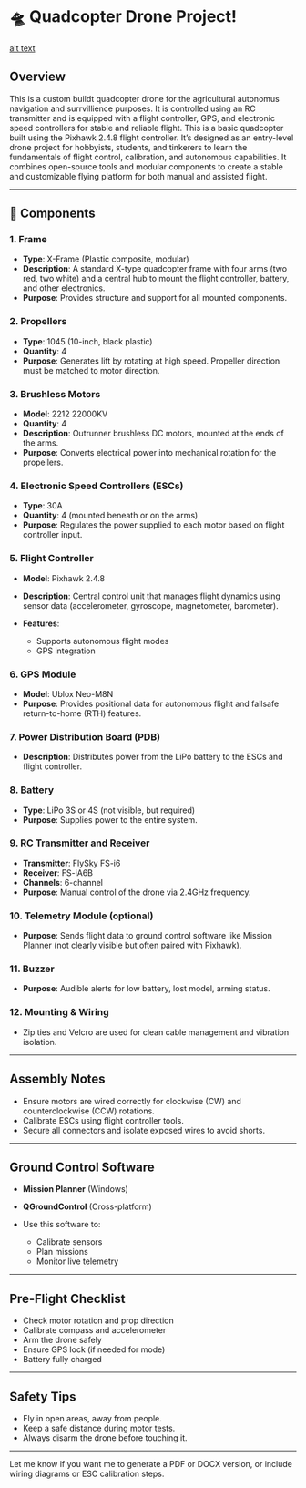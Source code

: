 # 🛸 Quadcopter Drone Project!

[alt text](./images/1000024351.jpg)

## Overview

This is a custom buildt quadcopter drone for the agricultural autonomus navigation and surrvillience purposes. It is controlled using an RC transmitter and is equipped with a flight controller, GPS, and electronic speed controllers for stable and reliable flight.
This is a basic quadcopter built using the Pixhawk 2.4.8 flight controller. It’s designed as an entry-level drone project for hobbyists, students, and tinkerers to learn the fundamentals of flight control, calibration, and autonomous capabilities.
It combines open-source tools and modular components to create a stable and customizable flying platform for both manual and assisted flight.

---

## 🧩 Components

### 1. **Frame**

* **Type**: X-Frame (Plastic composite, modular)
* **Description**: A standard X-type quadcopter frame with four arms (two red, two white) and a central hub to mount the flight controller, battery, and other electronics.
* **Purpose**: Provides structure and support for all mounted components.

### 2. **Propellers**

* **Type**: 1045 (10-inch, black plastic)
* **Quantity**: 4
* **Purpose**: Generates lift by rotating at high speed. Propeller direction must be matched to motor direction.

### 3. **Brushless Motors**

* **Model**: 2212 22000KV 
* **Quantity**: 4
* **Description**: Outrunner brushless DC motors, mounted at the ends of the arms.
* **Purpose**: Converts electrical power into mechanical rotation for the propellers.

### 4. **Electronic Speed Controllers (ESCs)**

* **Type**: 30A 
* **Quantity**: 4 (mounted beneath or on the arms)
* **Purpose**: Regulates the power supplied to each motor based on flight controller input.

### 5. **Flight Controller**

* **Model**: Pixhawk 2.4.8
* **Description**: Central control unit that manages flight dynamics using sensor data (accelerometer, gyroscope, magnetometer, barometer).
* **Features**:

  * Supports autonomous flight modes
  * GPS integration

### 6. **GPS Module**

* **Model**: Ublox Neo-M8N
* **Purpose**: Provides positional data for autonomous flight and failsafe return-to-home (RTH) features.

### 7. **Power Distribution Board (PDB)**

* **Description**: Distributes power from the LiPo battery to the ESCs and flight controller.

### 8. **Battery**

* **Type**: LiPo 3S or 4S (not visible, but required)
* **Purpose**: Supplies power to the entire system.

### 9. **RC Transmitter and Receiver**

* **Transmitter**: FlySky FS-i6
* **Receiver**: FS-iA6B 
* **Channels**: 6-channel
* **Purpose**: Manual control of the drone via 2.4GHz frequency.

### 10. **Telemetry Module (optional)**

* **Purpose**: Sends flight data to ground control software like Mission Planner (not clearly visible but often paired with Pixhawk).

### 11. **Buzzer**

* **Purpose**: Audible alerts for low battery, lost model, arming status.

### 12. **Mounting & Wiring**

* Zip ties and Velcro are used for clean cable management and vibration isolation.

---

##  Assembly Notes

* Ensure motors are wired correctly for clockwise (CW) and counterclockwise (CCW) rotations.
* Calibrate ESCs using flight controller tools.
* Secure all connectors and isolate exposed wires to avoid shorts.

---

##  Ground Control Software

* **Mission Planner** (Windows)
* **QGroundControl** (Cross-platform)
* Use this software to:

  * Calibrate sensors
  * Plan missions
  * Monitor live telemetry

---

##  Pre-Flight Checklist

*  Check motor rotation and prop direction
*  Calibrate compass and accelerometer
*  Arm the drone safely
*  Ensure GPS lock (if needed for mode)
*  Battery fully charged

---

##  Safety Tips

* Fly in open areas, away from people.
* Keep a safe distance during motor tests.
* Always disarm the drone before touching it.

---

Let me know if you want me to generate a PDF or DOCX version, or include wiring diagrams or ESC calibration steps.
